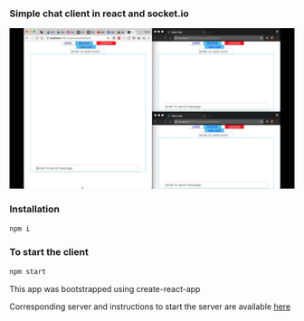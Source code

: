 ### Simple chat client in react and socket.io

![client demo](https://raw.githubusercontent.com/longitude/sk-chat-client/master/chat-client.gif)

### Installation

```js
npm i
```

### To start the client

```js
npm start
```

This app was bootstrapped using create-react-app

Corresponding server and instructions to start the server are available [here](https://github.com/longitude/sk-chat-server)

